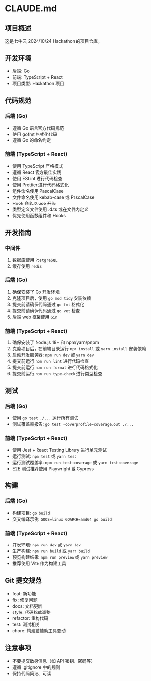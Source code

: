 # CLAUDE.md

## 项目概述
这是七牛云 2024/10/24 Hackathon 的项目仓库。

## 开发环境
- 后端: Go
- 前端: TypeScript + React
- 项目类型: Hackathon 项目

## 代码规范

### 后端 (Go)
- 遵循 Go 语言官方代码规范
- 使用 gofmt 格式化代码
- 遵循 Go 的命名约定

### 前端 (TypeScript + React)
- 使用 TypeScript 严格模式
- 遵循 React 官方最佳实践
- 使用 ESLint 进行代码检查
- 使用 Prettier 进行代码格式化
- 组件命名使用 PascalCase
- 文件命名使用 kebab-case 或 PascalCase
- Hook 命名以 use 开头
- 类型定义文件使用 .d.ts 或在文件内定义
- 优先使用函数组件和 Hooks

## 开发指南

### 中间件

1. 数据库使用 `PostgreSQL`
2. 缓存使用 `redis`

### 后端 (Go)
1. 确保安装了 Go 开发环境
2. 克隆项目后，使用 `go mod tidy` 安装依赖
3. 提交前请确保代码通过 `go fmt` 格式化
4. 提交前请确保代码通过 `go vet` 检查
5. 后端 web 框架使用 `Gin`

### 前端 (TypeScript + React)
1. 确保安装了 Node.js 18+ 和 npm/yarn/pnpm
2. 克隆项目后，在前端目录运行 `npm install` 或 `yarn install` 安装依赖
3. 启动开发服务器: `npm run dev` 或 `yarn dev`
4. 提交前运行 `npm run lint` 进行代码检查
5. 提交前运行 `npm run format` 进行代码格式化
6. 提交前运行 `npm run type-check` 进行类型检查

## 测试

### 后端 (Go)
- 使用 `go test ./...` 运行所有测试
- 测试覆盖率报告: `go test -coverprofile=coverage.out ./...`

### 前端 (TypeScript + React)
- 使用 Jest + React Testing Library 进行单元测试
- 运行测试: `npm test` 或 `yarn test`
- 运行测试覆盖率: `npm run test:coverage` 或 `yarn test:coverage`
- E2E 测试推荐使用 Playwright 或 Cypress

## 构建

### 后端 (Go)
- 构建项目: `go build`
- 交叉编译示例: `GOOS=linux GOARCH=amd64 go build`

### 前端 (TypeScript + React)
- 开发环境: `npm run dev` 或 `yarn dev`
- 生产构建: `npm run build` 或 `yarn build`
- 预览构建结果: `npm run preview` 或 `yarn preview`
- 推荐使用 Vite 作为构建工具

## Git 提交规范
- feat: 新功能
- fix: 修复问题
- docs: 文档更新
- style: 代码格式调整
- refactor: 重构代码
- test: 测试相关
- chore: 构建或辅助工具变动

## 注意事项
- 不要提交敏感信息（如 API 密钥、密码等）
- 遵循 .gitignore 中的规则
- 保持代码简洁、可读
